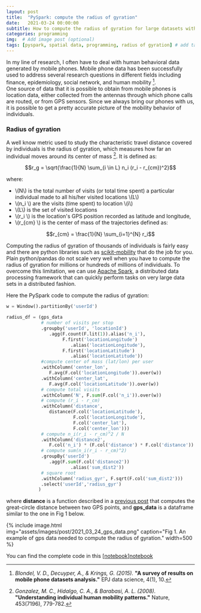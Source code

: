 ```yaml
---
layout: post
title:  "PySpark: compute the radius of gyration"
date:   2021-03-24 00:00:00
subtitle: How to compute the radius of gyration for large datasets with PySpark.
categories: programming
img:  # Add image post (optional)
tags: [pyspark, spatial data, programming, radius of gyration] # add tag
---
```


In my line of research, I often have to deal with human behavioral data generated by mobile phones. Mobile phone data has been successfully used to address several research questions in different fields including finance, epidemiology, social network, and human mobility [^1].   
One source of data that it is possible to obtain from mobile phones is location data, either collected from the antennas through which phone calls are routed, or from GPS sensors. Since we always bring our phones with us, it is possible to get a pretty accurate picture of the mobility behavior of individuals.

### Radius of gyration
A well know metric used to study the characteristic travel distance covered by individuals is the radius of gyration, which measures how far an individual moves around its center of mass [^2]. It is defined as:

$$r_g = \sqrt{\frac{1}{N} \sum_{i \in L} n_i (r_i - r_{cm})^2}$$

where: 
* \\(N\\) is the total number of visits (or total time spent) a particular individual made to all his/her visited locations \\(L\\)
* \\(n_i \\) are the visits (time spent) to location \\(i\\)
* \\(L\\) is the set of visited locations
* \\(r_i \\) is the location's GPS position recorded as latitude and longitude,
* \\(r_{cm} \\) is the center of mass of the trajectories defined as:

$$r_{cm} = \frac{1}{N} \sum_{i=1}^{N} r_i$$


Computing the radius of gyration of thousands of individuals is fairly easy and there are python libraries such as [scikit-mobility][scikit-mobility] that do the job for you. Plain python/pandas do not scale very well when you have to compute the radius of gyration for millions or hundreds of millions of individuals. To overcome this limitation, we can use [Apache Spark][spark], a distributed data processing framework that can quickly perform tasks on very large data sets in a distributed fashion.

Here the PySpark code to compute the radius of gyration:

```python
w = Window().partitionBy('userId')

radius_df = (gps_data
             # number of visits per stop
             .groupby('userId', 'locationId')
             	.agg(F.count(F.lit(1)).alias('n_i'), 
             		 F.first('locationLongitude')
             		 	.alias('locationLongitude'),
             		 F.first('locationLatitude')
             		 	.alias('locationLatitude'))
             #compute center of mass (lat/lon) per user
             .withColumn('center_lon', 
             	F.avg(F.col('locationLongitude')).over(w))
             .withColumn('center_lat', 
             	F.avg(F.col('locationLatitude')).over(w))
             # compute total visits
             .withColumn('N', F.sum(F.col('n_i')).over(w))    
             # compute (r_i - r_cm)
             .withColumn('distance', 
             	distance(F.col('locationLatitude'), 
             			 F.col('locationLongitude'), 
             			 F.col('center_lat'), 
             			 F.col('center_lon')))
             # compute n_i(r_i - r_cm)^2 / N
             .withColumn('distance2', 
             	F.col('n_i') * (F.col('distance') * F.col('distance')) / F.col('N'))
             # compute sum(n_i(r_i - r_cm)^2)
             .groupBy('userId')
             	.agg(F.sum(F.col('distance2'))
             			.alias('sum_dist2'))
             # square root
             .withColumn('radius_gyr', F.sqrt(F.col('sum_dist2')))
             .select('userId','radius_gyr')
            )
```
where **distance** is a function described in a [previous post][distance_post] that computes the great-circle distance between two GPS points, and **gps_data** is a dataframe similar to the one in Fig 1 below.


{% include image.html
   img="assets/images/post/2021_03_24_gps_data.png"
   caption="Fig 1. An example of gps data needed to compute the radius of gyration."
   width=500
%}

You can find the complete code in this [[notebook]][notebook]

[scikit-mobility]: https://github.com/scikit-mobility/scikit-mobility
[spark]: https://spark.apache.org/
[distance_post]: https://scentellegher.github.io/programming/2021/03/23/great-circle-distance-pyspark.html
[notebook]: https://github.com/scentellegher/code_snippets/blob/master/radius_of_gyration/radius_of_gyration.ipynb



[^1]: *Blondel, V. D., Decuyper, A., & Krings, G. (2015).* **"A survey of results on mobile phone datasets analysis."** EPJ data science, 4(1), 10.

[^2]: *Gonzalez, M. C., Hidalgo, C. A., & Barabasi, A. L. (2008).* **"Understanding individual human mobility patterns."** Nature, 453(7196), 779-782.